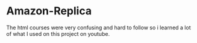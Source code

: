 # Amazon-Replica

The html courses were very confusing and hard to follow so i learned a lot of what I used on this project on youtube.

